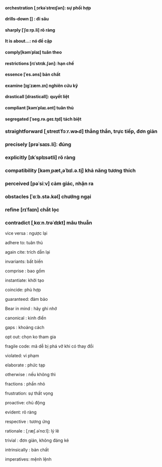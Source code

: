 #### orchestration [ˌɔrkəˈstreɪʃən]: sự phối hợp

#### drills-down [] : đi sâu

#### sharply [ˈʃɑːrp.li] rõ ràng

#### It is about...: nó đề cập

#### comply[kəmˈplaɪ] tuân theo

#### restrictions [rɪˈstrɪk.ʃən]: hạn chế

#### essence [ˈes.əns] bản chất

#### examine [ɪɡˈzæm.ɪn] nghiên cứu kỹ

#### drasticall [drasticall]: quyết liệt

#### compliant [kəmˈplaɪ.ənt] tuân thủ

#### segregated [ˈseɡ.rə.ɡeɪ.t̬ɪd] tách biệt

### straightforward [ˌstreɪtˈfɔːr.wɚd] thẳng thắn, trực tiếp, đơn giản

### precisely [prəˈsaɪs.li]: đúng

### explicitly [ɪkˈsplɪsətli] rõ ràng

### compatibility [kəmˌpæt̬.əˈbɪl.ə.t̬i] khả năng tương thích

### perceived [pəˈsiːv] cảm giác, nhận ra

### obstacles [ˈɑːb.stə.kəl] chướng ngại

### refine [rɪˈfaɪn] chắt lọc

### contradict [ˌkɑːn.trəˈdɪkt] mâu thuẫn

vice versa : ngược lại

adhere to: tuân thủ

again cite: trích dẫn lại

invariants: bất biến

comprise : bao gồm

instantiate: khởi tạo

coincide: phù hợp

guaranteed: đảm bảo

Bear in mind : hãy ghi nhớ

canonical : kinh điển

gaps : khoảng cách


opt out: chọn ko tham gia

fragile code: mã dễ bị phá vỡ khi có thay đổi


violated: vi phạm 

elaborate : phức tạp

otherwise : nếu không thì

fractions : phần nhỏ

frustration: sự thất vọng

proactive: chủ động

evident: rõ ràng

respective : tương ứng

rationale : [ˌræʃ.əˈnɑːl]: lý lẽ

trivial : đơn giản, không đáng kẻ

intrinsically : bản chất

imperatives: mệnh lệnh

